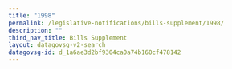 ```yaml
---
title: "1998"
permalink: /legislative-notifications/bills-supplement/1998/
description: ""
third_nav_title: Bills Supplement
layout: datagovsg-v2-search
datagovsg-id: d_1a6ae3d2bf9304ca0a74b160cf478142
---
```

